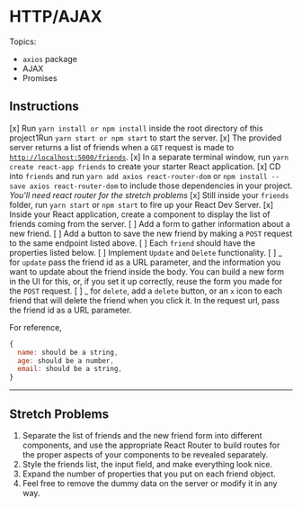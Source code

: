 # HTTP/AJAX

Topics:

- `axios` package
- AJAX
- Promises

## Instructions

[x] Run `yarn install or npm install` inside the root directory of this project1Run `yarn start or npm start` to start the server.
[x] The provided server returns a list of friends when a `GET` request is made to [`http://localhost:5000/friends`](http://localhost:5000/friends).
[x] In a separate terminal window, run `yarn create react-app friends` to create your starter React application.
[x] CD into `friends` and run `yarn add axios react-router-dom` or `npm install --save axios react-router-dom` to include those dependencies in your project. _You'll need react router for the stretch problems_
[x] Still inside your `friends` folder, run `yarn start` or `npm start` to fire up your React Dev Server.
[x] Inside your React application, create a component to display the list of friends coming from the server.
[ ] Add a form to gather information about a new friend.
[ ] Add a button to save the new friend by making a `POST` request to the same endpoint listed above.
[ ] Each `friend` should have the properties listed below.
[ ] Implement `Update` and `Delete` functionality.
[ ] _ for `update` pass the friend id as a URL parameter, and the information you want to update about the friend inside the body. You can build a new form in the UI for this, or, if you set it up correctly, reuse the form you made for the `POST` request.
[ ] _ for `delete`, add a `delete` button, or an `x` icon to each friend that will delete the friend when you click it. In the request url, pass the friend id as a URL parameter.

For reference,

```js
{
  name: should be a string,
  age: should be a number,
  email: should be a string,
}
```

---

## Stretch Problems

1.  Separate the list of friends and the new friend form into different components, and use the appropriate React Router to build routes for the proper aspects of your components to be revealed separately.
1.  Style the friends list, the input field, and make everything look nice.
1.  Expand the number of properties that you put on each friend object.
1.  Feel free to remove the dummy data on the server or modify it in any way.
